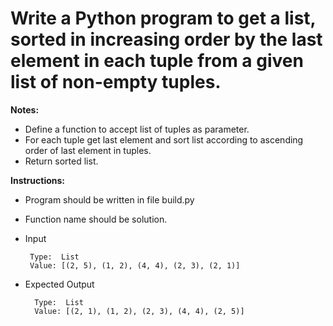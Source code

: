 # Write a Python program to get a list, sorted in increasing order by the last element in each tuple from a given list of non-empty tuples.


**Notes:**
* Define a function to accept list of tuples as parameter.
* For each tuple get last element and sort list according to ascending order of last element in tuples.
* Return sorted list.


**Instructions:**
* Program should be written in file build.py
* Function name should be solution.
* Input 
      
       Type:  List
       Value: [(2, 5), (1, 2), (4, 4), (2, 3), (2, 1)]
       
* Expected Output

        Type:  List
        Value: [(2, 1), (1, 2), (2, 3), (4, 4), (2, 5)]

